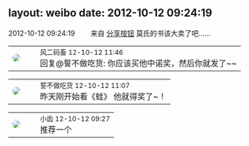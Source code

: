 layout: weibo
date: 2012-10-12 09:24:19
---
<meta name="referrer" content="no-referrer" />

2012-10-12 09:24:19  &nbsp;&nbsp;&nbsp;&nbsp;&nbsp;&nbsp; 来自 <a href="http://app.weibo.com/t/feed/cUcI1A" rel="nofollow">分享按钮</a>
莫氏的书该大卖了吧…… ​​​

<table style="width: 100%;">
  <tr>
    <td style="width: 40px;"><img style="border-radius:50%" src="https://tva3.sinaimg.cn/crop.0.0.639.639.50/6d2a6003jw8f3idy69w2gj20hs0hrt9g.jpg?KID=imgbed,tva&Expires=1624463464&ssig=pAzjAZhk4m"></td>
    <td colspan="2"><small>风二码畜 12-10-12 11:46</small><br/>回复@誓不做吃货: 你应该买他中诺奖，然后你就发了~~</td>
  </tr>
</table>

<table style="width: 100%;">
  <tr>
    <td style="width: 40px;"><img style="border-radius:50%" src="https://tva1.sinaimg.cn/crop.0.0.640.640.50/86f7338fjw8edkav0whx0j20hs0hswfv.jpg?KID=imgbed,tva&Expires=1624463464&ssig=IICtEWKqcP"></td>
    <td colspan="2"><small>誓不做吃货 12-10-12 11:07</small><br/>昨天刚开始看《蛙》 他就得奖了~！</td>
  </tr>
</table>

<table style="width: 100%;">
  <tr>
    <td style="width: 40px;"><img style="border-radius:50%" src="https://tva3.sinaimg.cn/crop.0.0.480.480.50/4d4bc111jw8ejj3t36gwaj20dc0dc769.jpg?KID=imgbed,tva&Expires=1624463464&ssig=jMbEAxKbvA"></td>
    <td colspan="2"><small>小齿 12-10-12 09:27</small><br/>推荐一个</td>
  </tr>
</table>
